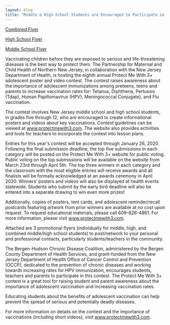 ```yaml
---
layout: blog
title: "Middle & High School Students are Encouraged to Participate in the Protect Me With 3+ Poster/Video Contest"
---
```


[Combined Flyer](https://storage.googleapis.com/static.rutherford-nj.com/health/Bergen%20County%20Health/Protect-me/19_09.10_PMW3_Combined_Flyer.pdf)

[High School Flyer](https://storage.googleapis.com/static.rutherford-nj.com/health/Bergen%20County%20Health/Protect-me/19_09.10_PMW3_HighSchool_Flyer.pdf)

[Middle School Flyer](https://storage.googleapis.com/static.rutherford-nj.com/health/Bergen%20County%20Health/Protect-me/19_09.10_PMW3_MiddleSchool_Flyer.pdf)


Vaccinating children before they are exposed to serious and life-threatening diseases is the best way to protect them.  The Partnership for Maternal and Child Health of Northern New Jersey, in collaboration with the New Jersey Department of Health, is hosting the eighth annual Protect Me With 3+ adolescent poster and video contest. The contest raises awareness about the importance of adolescent immunizations among preteens, teens and parents to increase vaccination rates for: Tetanus, Diphtheria, Pertussis (Tdap), Human Papillomavirus (HPV), Meningococcal Conjugate), and Flu vaccination.

 

The contest involves New Jersey middle school and high school students, in grades five through 12, who are encouraged to create informational posters and videos about key vaccinations. Contest guidelines can be viewed at www.protectmewith3.com.  The website also provides activities and tools for teachers to incorporate the contest into lesson plans.

 

Entries for this year's contest will be accepted through January 26, 2020. Following the final submission deadline, the top five submissions in each category will be posted on the Protect Me With 3+ website for public voting. Public voting on the top submissions will be available on the website from March 23rd  through April 5th. The top three winners in each category and the classroom with the most eligible entries will receive awards and all finalists will be formally acknowledged at an awards ceremony in April 2020.  Winners’ posters and videos will also be displayed at health events statewide. Students who submit by the early bird deadline will also be entered into a separate drawing to win even more prizes!

 

Additionally, copies of posters, tent cards, and adolescent reminder/recall postcards featuring artwork from prior winners are available at no cost upon request. To request educational materials, please call 609-826-4861. For more information, please visit www.protectmewith3.com.

 

Attached are 3 promotional flyers (individually for middle, high, and combined middle/high school students) to post/network to your personal and professional contacts, particularly students/teachers in the community.

 

The Bergen-Hudson Chronic Disease Coalition, administered by the Bergen County Department of Health Services, and grant-funded from the New Jersey Department of Health Office of Cancer Control and Prevention (OCCP), dedicated to the prevention of chronic diseases and working towards increasing rates for HPV immunization, encourages students, teachers and parents to participate in this contest.  The Protect Me With 3+ contest is a great tool for raising student and parent awareness about the importance of adolescent vaccination and increasing vaccination rates.

 

Educating students about the benefits of adolescent vaccination can help prevent the spread of serious and potentially deadly diseases.

 

For more information on details on the contest and the importance of vaccinations (including short videos), visit www.protectmewith3.com.
